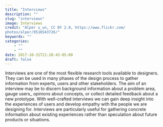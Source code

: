 ```yaml
---
title: "Interviews"
description: ""
slug: "interviews"
image: Interviews
credit: "Alper u_un, CC BY 2.0, https://www.flickr.com/photos/alper/9516543726/"
keywords: ""
categories:
    - ""
    - ""
date: 2017-10-31T21:28:43-05:00
draft: false
---
```


Interviews are one of the most flexible research tools available to designers. They can be used in many phases of the design process to gather information from experts, users and other stakeholders. The aim of an interview may be to discern background information about a problem area, gauge users_ opinions about concepts, or collect detailed feedback about a new prototype. With well-crafted interviews we can gain deep insight into the experiences of users and develop empathy with the people we are designing for. Interviews are particularly useful for gathering concrete information about existing experiences rather than speculation about future products or situations.
